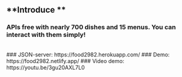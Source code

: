 ## **Introduce **

### APIs free with nearly 700 dishes and 15 menus. You can interact with them simply!
<br/>
### JSON-server: https://food2982.herokuapp.com/
### Demo: https://food2982.netlify.app/
### Video demo: https://youtu.be/3gu20AXL7L0
